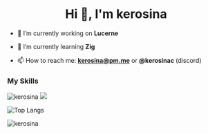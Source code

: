 <h1 align="center">Hi 👋, I'm kerosina</h1>

- 🔭 I’m currently working on **Lucerne**

- 🌱 I’m currently learning **Zig**

- 📫 How to reach me: **kerosina@pm.me** or **@kerosinac** (discord)

<h3 align="left">My Skills</h3>
<img src="https://skillicons.dev/icons?i=arch,bash,linux,cs,dotnet,haskell,lua,rust,tauri,zig" alt="kerosina" />

<img src="https://profile-stats-bay.vercel.app/api?username=kerosina&show_icons=true&theme=tokyonight&title_color=8E2DE2&text_color=fff&icon_color=8E2DE2&show=prs_merged,prs_merged_percentage&hide=stars&show_icons=true">

![Top Langs](https://profile-stats-bay.vercel.app/api/top-langs/?username=kerosina&theme=tokyonight&title_color=8E2DE2&text_color=fff&exclude_repo=simple-keyboard,profile-stats,microarbiter,chungi)

<p align="left"> <img src="https://komarev.com/ghpvc/?username=kerosina&label=Profile%20views&color=blueviolet&style=for-the-badge" alt="kerosina" /> </p>